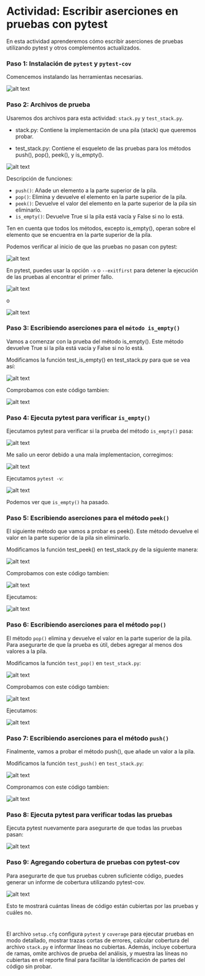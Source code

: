 # Actividad: Escribir aserciones en pruebas con pytest

En esta actividad aprenderemos cómo escribir aserciones de pruebas utilizando pytest y otros complementos actualizados.

### Paso 1: Instalación de `pytest` y `pytest-cov`

Comencemos instalando las herramientas necesarias. 

![alt text](img11/10.png)

### Paso 2: Archivos de prueba

Usaremos dos archivos para esta actividad: `stack.py` y `test_stack.py`.

* stack.py: Contiene la implementación de una pila (stack) que queremos probar.

* test_stack.py: Contiene el esqueleto de las pruebas para los métodos push(), pop(), peek(), y is_empty().

![alt text](img11/11.png)

Descripción de funciones:

* `push()`: Añade un elemento a la parte superior de la pila.
* `pop()`: Elimina y devuelve el elemento en la parte superior de la pila.
* `peek()`: Devuelve el valor del elemento en la parte superior de la pila sin eliminarlo.
* `is_empty()`: Devuelve True si la pila está vacía y False si no lo está.

Ten en cuenta que todos los métodos, excepto is_empty(), operan sobre el elemento que se encuentra en la parte superior de la pila. 

Podemos verificar al inicio de que las pruebas no pasan con pytest:

![alt text](img11/12.png)

En pytest, puedes usar la opción `-x` o `--exitfirst` para detener la ejecución de las pruebas al encontrar el primer fallo.

![alt text](img11/13.png)

o

![alt text](img11/14.png)

### Paso 3: Escribiendo aserciones para el `método is_empty()`

Vamos a comenzar con la prueba del método is_empty(). Este método devuelve True si la pila está vacía y False si no lo está.

Modificamos la función test_is_empty() en test_stack.py para que se vea así:

![alt text](img11/15.png)

Comprobamos con este código tambien:

![alt text](img11/16.png)

### Paso 4: Ejecuta pytest para verificar `is_empty()`

Ejecutamos pytest para verificar si la prueba del método `is_empty()` pasa:

![alt text](img11/17.png)

Me salio un eeror debido a una mala implementacion, corregimos:

![alt text](img11/18.png)

Ejecutamos `pytest -v`:

![alt text](img11/19.png)

Podemos ver que `is_empty()` ha pasado. 


### Paso 5: Escribiendo aserciones para el método `peek()`

El siguiente método que vamos a probar es peek(). Este método devuelve el valor en la parte superior de la pila sin eliminarlo.

Modificamos la función test_peek() en test_stack.py de la siguiente manera:

![alt text](img11/20.png)

Comprobamos con este código tambien:

![alt text](img11/21.png)

Ejecutamos:

![alt text](img11/22.png)

### Paso 6: Escribiendo aserciones para el método `pop()`

El método `pop()` elimina y devuelve el valor en la parte superior de la pila. Para asegurarte de que la prueba es útil, debes agregar al menos dos valores a la pila.

Modificamos la función `test_pop()` en `test_stack.py`:

![alt text](img11/23.png)

Comprobamos con este código tambien:

![alt text](img11/24.png)

Ejecutamos: 

![alt text](img11/25.png)

### Paso 7: Escribiendo aserciones para el método `push()`

Finalmente, vamos a probar el método push(), que añade un valor a la pila.

Modificamos la función `test_push()` en `test_stack.py`:

![alt text](img11/26.png)

Compronamos con este código tambien:

![alt text](img11/27.png)

### Paso 8: Ejecuta pytest para verificar todas las pruebas

Ejecuta pytest nuevamente para asegurarte de que todas las pruebas pasan:

![alt text](img11/28.png)

### Paso 9: Agregando cobertura de pruebas con pytest-cov

Para asegurarte de que tus pruebas cubren suficiente código, puedes generar un informe de cobertura utilizando pytest-cov.

![alt text](img11/29.png)

Esto te mostrará cuántas líneas de código están cubiertas por las pruebas y cuáles no.

#

El archivo `setup.cfg` configura `pytest` y `coverage` para ejecutar pruebas en modo detallado, mostrar trazas cortas de errores, calcular cobertura del archivo `stack.py` e informar líneas no cubiertas. Además, incluye cobertura de ramas, omite archivos de prueba del análisis, y muestra las líneas no cubiertas en el reporte final para facilitar la identificación de partes del código sin probar.